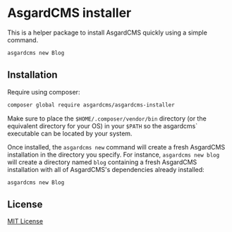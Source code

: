 # AsgardCMS installer

This is a helper package to install AsgardCMS quickly using a simple command.

```bash
asgardcms new Blog
```

## Installation

Require using composer:

```bash
composer global require asgardcms/asgardcms-installer
```

Make sure to place the `$HOME/.composer/vendor/bin` directory (or the equivalent directory for your OS) in your `$PATH` so the asgardcms` executable can be located by your system.

Once installed, the `asgardcms new` command will create a fresh AsgardCMS installation in the directory you specify. For instance, `asgardcms new blog` will create a directory named `blog` containing a fresh AsgardCMS installation with all of AsgardCMS's dependencies already installed:

```bash
asgardcms new Blog
```


## License

[MIT License](#LICENSE.md)
